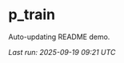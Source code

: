 # p_train

Auto-updating README demo.

<!--START_SECTION:status-->
_Last run: 2025-09-19 09:21 UTC_
<!--END_SECTION:status-->














































































































































































































































































































































































































































































































































































































































































































